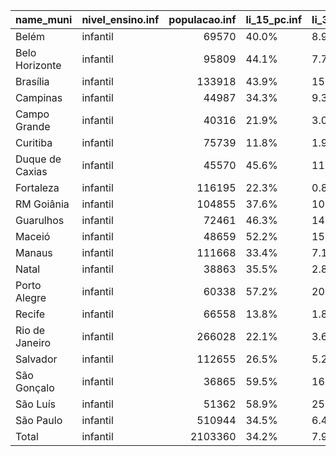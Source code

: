 |name_muni       |nivel_ensino.inf | populacao.inf|li_15_pc.inf |li_30_pc.inf |nivel_ensino.fund | populacao.fund|li_15_pc.fund |li_30_pc.fund |nivel_ensino | populacao|li_0_pc |li_1_pc |li_3_pc |
|:---------------|:----------------|-------------:|:------------|:------------|:-----------------|--------------:|:-------------|:-------------|:------------|---------:|:-------|:-------|:-------|
|Belém           |infantil         |         69570|40.0%        |8.9%         |fundamental       |         115977|39.6%         |8.5%          |NA           |        NA|NA      |NA      |NA      |
|Belo Horizonte  |infantil         |         95809|44.1%        |7.7%         |fundamental       |         174250|43.6%         |7.7%          |medio        |     82439|2.5%    |11.9%   |47.0%   |
|Brasília        |infantil         |        133918|43.9%        |15.1%        |fundamental       |         222468|44.0%         |15.5%         |NA           |        NA|NA      |NA      |NA      |
|Campinas        |infantil         |         44987|34.3%        |9.3%         |fundamental       |          79870|33.9%         |9.3%          |medio        |     37595|8.0%    |24.0%   |53.6%   |
|Campo Grande    |infantil         |         40316|21.9%        |3.0%         |fundamental       |          63559|21.6%         |3.1%          |NA           |        NA|NA      |NA      |NA      |
|Curitiba        |infantil         |         75739|11.8%        |1.9%         |fundamental       |         132231|11.7%         |1.9%          |medio        |     63175|4.6%    |14.0%   |46.5%   |
|Duque de Caxias |infantil         |         45570|45.6%        |11.6%        |fundamental       |          82144|44.2%         |11.1%         |NA           |        NA|NA      |NA      |NA      |
|Fortaleza       |infantil         |        116195|22.3%        |0.8%         |fundamental       |         200104|22.5%         |0.9%          |medio        |    100192|1.7%    |5.6%    |16.2%   |
|RM Goiânia      |infantil         |        104855|37.6%        |10.1%        |fundamental       |         175799|37.0%         |10.0%         |medio        |     79186|22.7%   |42.3%   |74.3%   |
|Guarulhos       |infantil         |         72461|46.3%        |14.3%        |fundamental       |         127594|45.5%         |13.6%         |NA           |        NA|NA      |NA      |NA      |
|Maceió          |infantil         |         48659|52.2%        |15.7%        |fundamental       |          83289|52.3%         |15.8%         |NA           |        NA|NA      |NA      |NA      |
|Manaus          |infantil         |        111668|33.4%        |7.1%         |fundamental       |         176519|33.3%         |6.9%          |NA           |        NA|NA      |NA      |NA      |
|Natal           |infantil         |         38863|35.5%        |2.8%         |fundamental       |          65618|34.9%         |2.5%          |NA           |        NA|NA      |NA      |NA      |
|Porto Alegre    |infantil         |         60338|57.2%        |20.8%        |fundamental       |         109384|56.8%         |20.3%         |medio        |     49811|9.1%    |18.4%   |43.5%   |
|Recife          |infantil         |         66558|13.8%        |1.8%         |fundamental       |         118827|13.8%         |1.9%          |medio        |     55929|5.3%    |12.2%   |41.0%   |
|Rio de Janeiro  |infantil         |        266028|22.1%        |3.6%         |fundamental       |         471777|21.9%         |3.6%          |medio        |    214797|12.5%   |31.4%   |62.5%   |
|Salvador        |infantil         |        112655|26.5%        |5.2%         |fundamental       |         199381|26.2%         |5.1%          |NA           |        NA|NA      |NA      |NA      |
|São Gonçalo     |infantil         |         36865|59.5%        |16.8%        |fundamental       |          69179|59.6%         |16.5%         |NA           |        NA|NA      |NA      |NA      |
|São Luís        |infantil         |         51362|58.9%        |25.2%        |fundamental       |          84395|58.2%         |24.2%         |NA           |        NA|NA      |NA      |NA      |
|São Paulo       |infantil         |        510944|34.5%        |6.4%         |fundamental       |         899122|34.6%         |6.5%          |medio        |    398528|2.7%    |6.3%    |15.6%   |
|Total           |infantil         |       2103360|34.2%        |7.9%         |fundamental       |        3651487|34.0%         |7.8%          |medio        |   1081652|6.7%    |16.2%   |37.4%   |
